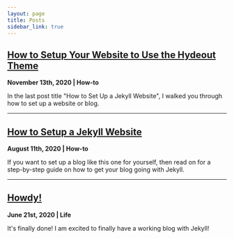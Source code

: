 ```yaml
---
layout: page
title: Posts
sidebar_link: true
---
```


## [How to Setup Your Website to Use the Hydeout Theme](https://www.feliciabacon.com/setup-hydeout-theme)
**November 13th, 2020 | How-to**

In the last post title "How to Set Up a Jekyll Website", I walked you through how to set up a website or blog.  

---

## [How to Setup a Jekyll Website](https://www.feliciabacon.com/setup-jekyll-blog)
**August 11th, 2020 | How-to**

If you want to set up a blog like this one for yourself, then read on for a step-by-step guide on how to get your blog going with Jekyll. 

---

## [Howdy!](https://www.feliciabacon.com/my-first-post)
**June 21st, 2020 | Life**

It's finally done! I am excited to finally have a working blog with Jekyll! 